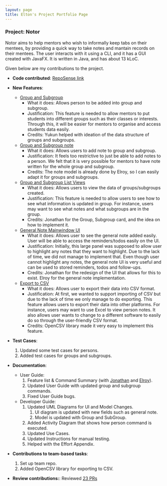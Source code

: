 ```yaml
---
layout: page
title: Elton's Project Portfolio Page
---
```


### Project: Notor

Notor aims to help mentors who wish to informally keep tabs on their mentees, by providing a quick way to take notes and
mantain records on their mentees. The user interacts with it using a CLI, and it has a GUI created with JavaFX. It is
written in Java, and has about 13 kLoC.

Given below are my contributions to the project.
* **Code contributed**: [RepoSense link](https://nus-cs2103-ay2122s1.github.io/tp-dashboard/?search=EltonGohJH&sort=groupTitle&sortWithin=title&since=2021-09-17&timeframe=commit&mergegroup=&groupSelect=groupByRepos&breakdown=false&tabOpen=true&tabType=authorship&tabAuthor=EltonGohJH&tabRepo=AY2122S1-CS2103T-W08-1%2Ftp%5Bmaster%5D&authorshipIsMergeGroup=false&authorshipFileTypes=docs~functional-code~test-code~other&authorshipIsBinaryFileTypeChecked=false)

* **New Features**:
    * [Group and Subgroup](https://github.com/AY2122S1-CS2103T-W08-1/tp/pull/78)
        * What it does: Allows person to be added into group and subgroup.
        * Justification: This feature is needed to allow mentors to put students into different groups such as their classes
            or interests. Through this, it will be easier for mentors to organise and access students data easily.
        * Credits: Yukun helped with ideation of the data structure of groups and subgroups.
    * [Group and Subgroup note](https://github.com/AY2122S1-CS2103T-W08-1/tp/pull/127)
        * What it does: Allows users to add note to group and subgroup.
        * Justification: It feels too restrictive to just be able to add notes to a person. We felt that it is very possible for
            mentors to have note written for the whole group and subgroup.
        * Credits: The note model is already done by Elroy, so I can easily adapt it for groups and subgroups.
    * [Group and Subgroup List Views](https://github.com/AY2122S1-CS2103T-W08-1/tp/pull/143)
        * What it does: Allows users to view the data of groups/subgroups created.
        * Justification: This feature is needed to allow users to see how to see what information is updated in group.
            For instance, users may want to see what notes and what subgroups are in the group.
        * Credits: Jonathan for the Group, Subgroup card, and the idea on how to implement it.
    * [General Note Mainwindow UI](https://github.com/AY2122S1-CS2103T-W08-1/tp/pull/150)
        * What it does: Allows user to see the general note added easily. User will be able to access the reminders/todos
        easily on the UI.
        * Justification: Initially, this large panel was supposed to allow user to highlight any notes that they want to highlight.
        Due to the lack of time, we did not manage to implement that. Even though user cannot highlight any notes,
        the general note UI is very useful and can be used to stored reminders, todos and follow-ups.
        * Credits: Jonathan for the redesign of the UI that allows for this to exist. Elroy for the general note implementation.
    * [Export to CSV](https://github.com/AY2122S1-CS2103T-W08-1/tp/pull/138)
        * What it does: Allows user to export their data into CSV format.
        * Justification: At first, we wanted to support importing of CSV but due to the lack of time we only manage to do exporting.
            This feature allows users to export their data into other platforms. For instance, users may want to use Excel to view
            person notes. It also allows user wants to change to a different software to easily do so through the user-friendly CSV format.
        * Credits: OpenCSV library made it very easy to implement this feature.

* **Test Cases**:
    1. Updated some test cases for persons.
    1. Added test cases for groups and subgroups.
* **Documentation**:
    * User Guide:
        1. Feature list & Command Summary (with [Jonathan](halphasx.md) and [Elroy](elroygohjy.md)).
        1. Updated User Guide with updated group and subgroup commands.
        1. Fixed User Guide bugs.
  * Developer Guide:
    1. Updated UML Diagrams for UI and Model Changes.
        1. UI diagram is updated with new fields such as general note.
        1. Model is updated with Group and SubGroup.
    1. Added Activity Diagram that shows how person command is executed.
    1. Updated Use Cases.
    1. Updated Instructions for manual testing.
    1. Helped with the Effort Appendix.
* **Contributions to team-based tasks**:
  1. Set up team repo.
  1. Added OpenCSV library for exporting to CSV.

* **Review contributions:**: Reviewed [23 PRs](https://github.com/AY2122S1-CS2103T-W08-1/tp/pulls?q=is%3Apr+is%3Aclosed+reviewed-by%3AEltonGohJH)
